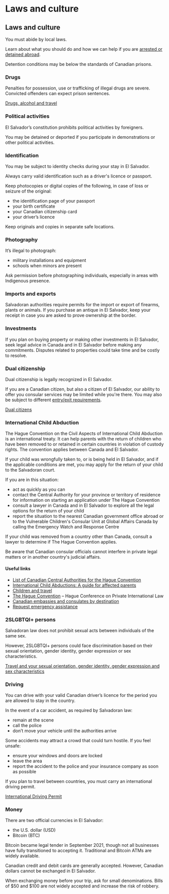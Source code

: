 # Laws and culture

## Laws and culture

You must abide by local laws.

Learn about what you should do and how we can help if you are [arrested or detained abroad](http://travel.gc.ca/assistance/emergency-info/arrest-detention).

Detention conditions may be below the standards of Canadian prisons.

### Drugs

Penalties for possession, use or trafficking of illegal drugs are severe. Convicted offenders can expect prison sentences.

[Drugs, alcohol and travel](https://travel.gc.ca/travelling/health-safety/drugs)

### Political activities

El Salvador’s constitution prohibits political activities by foreigners.

You may be detained or deported if you participate in demonstrations or other political activities.

### Identification

You may be subject to identity checks during your stay in El Salvador.

Always carry valid identification such as a driver's licence or passport.

Keep photocopies or digital copies of the following, in case of loss or seizure of the original:

* the identification page of your passport
* your birth certificate
* your Canadian citizenship card
* your driver’s licence

Keep originals and copies in separate safe locations.

### Photography

It’s illegal to photograph:

* military installations and equipment
* schools when minors are present

Ask permission before photographing individuals, especially in areas with Indigenous presence.

### Imports and exports

Salvadoran authorities require permits for the import or export of firearms, plants or animals. If you purchase an antique in El Salvador, keep your receipt in case you are asked to prove ownership at the border.

### Investments

If you plan on buying property or making other investments in El Salvador, seek legal advice in Canada and in El Salvador before making any commitments. Disputes related to properties could take time and be costly to resolve.

### Dual citizenship

Dual citizenship is legally recognized in El Salvador.

If you are a Canadian citizen, but also a citizen of El Salvador, our ability to offer you consular services may be limited while you're there. You may also be subject to different [entry/exit requirements](#entryexit).

[Dual citizens](http://travel.gc.ca/travelling/documents/dual-citizenship)

### International Child Abduction

The Hague Convention on the Civil Aspects of International Child Abduction is an international treaty. It can help parents with the return of children who have been removed to or retained in certain countries in violation of custody rights. The convention applies between Canada and El Salvador.

If your child was wrongfully taken to, or is being held in El Salvador, and if the applicable conditions are met, you may apply for the return of your child to the Salvadoran court.

If you are in this situation:

* act as quickly as you can
* contact the Central Authority for your province or territory of residence for information on starting an application under The Hague Convention
* consult a lawyer in Canada and in El Salvador to explore all the legal options for the return of your child
* report the situation to the nearest Canadian government office abroad or to the Vulnerable Children's Consular Unit at Global Affairs Canada by calling the Emergency Watch and Response Centre

If your child was removed from a country other than Canada, consult a lawyer to determine if The Hague Convention applies.

Be aware that Canadian consular officials cannot interfere in private legal matters or in another country's judicial affairs.

#### Useful links

* [List of Canadian Central Authorities for the Hague Convention](https://www.hcch.net/en/states/authorities/details3/?aid=75)
* [International Child Abductions: A guide for affected parents](https://travel.gc.ca/travelling/publications/international-child-abductions)
* [Children and travel](https://travel.gc.ca/travelling/children)
* [The Hague Convention](https://www.hcch.net/en/instruments/conventions/full-text/?cid=24) – Hague Conference on Private International Law
* [Canadian embassies and consulates by destination](https://travel.gc.ca/assistance/embassies-consulates)
* [Request emergency assistance](https://travel.gc.ca/assistance/emergency-assistance?_ga)

### 2SLGBTQI+ persons

Salvadoran law does not prohibit sexual acts between individuals of the same sex.

However, 2SLGBTQI+ persons could face discrimination based on their sexual orientation, gender identity, gender expression or sex characteristics.

[Travel and your sexual orientation, gender identity, gender expression and sex characteristics](https://travel.gc.ca/travelling/health-safety/lgbt-travel)

### Driving

You can drive with your valid Canadian driver’s licence for the period you are allowed to stay in the country.

In the event of a car accident, as required by Salvadoran law:

* remain at the scene
* call the police
* don’t move your vehicle until the authorities arrive

Some accidents may attract a crowd that could turn hostile. If you feel unsafe:

* ensure your windows and doors are locked
* leave the area
* report the accident to the police and your insurance company as soon as possible

If you plan to travel between countries, you must carry an international driving permit.

[International Driving Permit](https://travel.gc.ca/travelling/documents/international-driving-permit)

### Money

There are two official currencies in El Salvador:

* the U.S. dollar (USD)
* Bitcoin (BTC)

Bitcoin became legal tender in September 2021, though not all businesses have fully transitioned to accepting it. Traditional and Bitcoin ATMs are widely available.

Canadian credit and debit cards are generally accepted. However, Canadian dollars cannot be exchanged in El Salvador.

When exchanging money before your trip, ask for small denominations. Bills of $50 and $100 are not widely accepted and increase the risk of robbery.